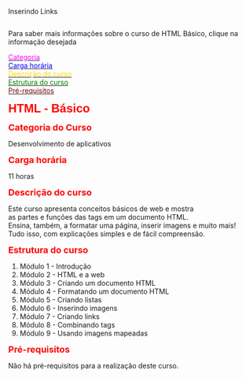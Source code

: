 <html>
  <head>
    <p> Inserindo Links </p>
  </head>
  <body>
   <img src="">
   <p>Para saber mais informações sobre o curso de HTML Básico, clique na informação desejada</p>
   <a href="#Categoria"><font color="Fuchsia">Categoria</font></a><br>
   <a href="#Carga horária"><font color="Blue">Carga horária</font></a><br>
   <a href="#Descrição do curso"><font color="Gold">Descrição do curso</font></a><br>
   <a href="#Estrutura do curso"><font color="Green">Estrutura do curso</font></a><br>
   <a href="#Pré-requisitos"><font color="Maroon">Pré-requisitos</font></a><br>
   <p><b><font face="Arial" size="5" color="Red">HTML - Básico</p></b></font face>
   <a name="Categoria">
   <p><b><font color="Red" size="4">Categoria do Curso</p></b></font face>
   <p>Desenvolvimento de aplicativos</p>
   <a name="Carga horária">
   <p><b><font color="Red" size="4">Carga horária</p></b></font>
   <p>11 horas</p>
   <a name="Descrição do curso">
   <p><b><font color="Red" size="4">Descrição do curso</p></b></font>
   <p>Este curso apresenta conceitos básicos de web e mostra<br>
   as partes e funções das tags em um documento HTML.<br>
   Ensina, também, a formatar uma página, inserir imagens e muito mais!<br>
   Tudo isso, com explicações simples e de fácil compreensão.</p>
   <a name="Estrutura do curso">
   <p><b><font color="Red" size="4">Estrutura do curso</p></b></font>
   <ol>
   	<li> Módulo 1 - Introdução
   	<li> Módulo 2 - HTML e a web
    <li> Módulo 3 - Criando um documento HTML
    <li> Módulo 4 - Formatando um documento HTML
    <li> Módulo 5 - Criando listas
    <li> Módulo 6 - Inserindo imagens
    <li> Módulo 7 - Criando links
    <li> Módulo 8 - Combinando tags
    <li> Módulo 9 - Usando imagens mapeadas   		
   	</li>
   </ol>
   <p><b><font color="Red" size="4">Pré-requisitos</p></b></font>
   <a name="Pré-requisitos">
   <p>Não há pré-requisitos para a realização deste curso.
  </body>
  </html>
